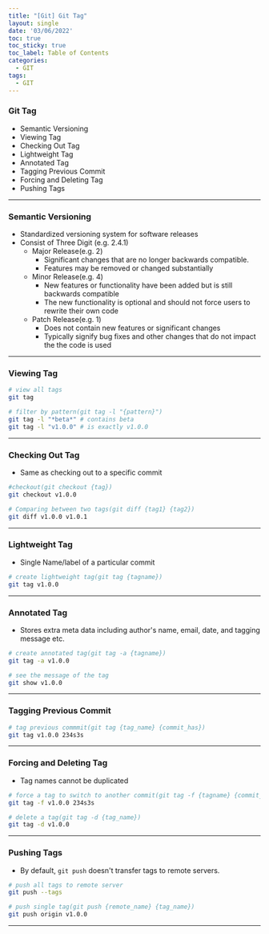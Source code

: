 ```yaml
---
title: "[Git] Git Tag"
layout: single
date: '03/06/2022'
toc: true
toc_sticky: true
toc_label: Table of Contents
categories:
  - GIT
tags:
  - GIT
---
```


### Git Tag
* Semantic Versioning
* Viewing Tag
* Checking Out Tag
* Lightweight Tag
* Annotated Tag
* Tagging Previous Commit
* Forcing and Deleting Tag
* Pushing Tags

---

### Semantic Versioning
* Standardized versioning system for software releases
* Consist of Three Digit (e.g. 2.4.1)
  * Major Release(e.g. 2)
    * Significant changes that are no longer backwards compatible.
    * Features may be removed or changed substantially
  * Minor Release(e.g. 4)
    * New features or functionality have been added but is still backwards compatible
    * The new functionality is optional and should not force users to rewrite their own code
  * Patch Release(e.g. 1)
    * Does not contain new features or significant changes
    * Typically signify bug fixes and other changes that do not impact the the code is used

---

### Viewing Tag

```bash
# view all tags
git tag

# filter by pattern(git tag -l "{pattern}")
git tag -l "*beta*" # contains beta
git tag -l "v1.0.0" # is exactly v1.0.0
```

---

### Checking Out Tag
* Same as checking out to a specific commit

```bash
#checkout(git checkout {tag})
git checkout v1.0.0

# Comparing between two tags(git diff {tag1} {tag2})
git diff v1.0.0 v1.0.1
```

---


### Lightweight Tag
* Single Name/label of a particular commit

```bash
# create lightweight tag(git tag {tagname})
git tag v1.0.0
```

---


### Annotated Tag
* Stores extra meta data including author's name, email, date, and tagging message etc.

```bash
# create annotated tag(git tag -a {tagname})
git tag -a v1.0.0

# see the message of the tag
git show v1.0.0
```

---


### Tagging Previous Commit

```bash
# tag previous commmit(git tag {tag_name} {commit_has})
git tag v1.0.0 234s3s
```

---

### Forcing and Deleting Tag
* Tag names cannot be duplicated

```bash
# force a tag to switch to another commit(git tag -f {tagname} {commit_hash})
git tag -f v1.0.0 234s3s

# delete a tag(git tag -d {tag_name})
git tag -d v1.0.0
```

---

### Pushing Tags
* By default, `git push` doesn't transfer tags to remote servers.

```bash
# push all tags to remote server
git push --tags

# push single tag(git push {remote_name} {tag_name})
git push origin v1.0.0

```

---